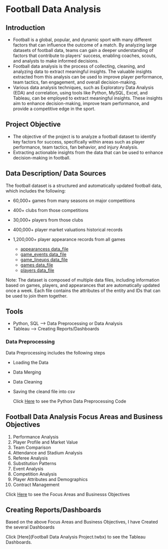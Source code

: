 # Football Data Analysis

## Introduction
- Football is a global, popular, and dynamic sport with many different factors that can influence the outcome of a match. By analyzing large datasets of football data, teams can gain a deeper understanding of factors that contribute to players' success, enabling coaches, scouts, and analysts to make informed decisions.
- Football data analysis is the process of collecting, cleaning, and analyzing data to extract meaningful insights. The valuable insights extracted from this analysis can be used to improve player performance, team tactics, fan engagement, and overall decision-making.
- Various data analysis techniques, such as Exploratory Data Analysis (EDA) and correlation, using tools like Python, MySQL, Excel, and Tableau, can be employed to extract meaningful insights. These insights aim to enhance decision-making, improve team performance, and provide a competitive edge in the sport.

## Project Objective
- The objective of the project is to analyze a football dataset to identify key factors for success, specifically within areas such as player performance, team tactics, fan behavior, and 
injury Analysis.
- Extracting actionable insights from the data that can be used to enhance decision-making in football.

## Data Description/ Data Sources
The football dataset is a structured and automatically updated football data, which includes the following:
- 60,000+ games from many seasons on major competitions
- 400+ clubs from those competitions
- 30,000+ players from those clubs
- 400,000+ player market valuations historical records
- 1,200,000+ player appearance records from all games
  
   - [appearancess data_file](appearances.xlsx)
   - [game_events data_file](game_events.xlsx)
   - [game_lineups data_file](game_lineups.xlsx)
   - [games data_file](games.xlsx)
   - [players data_file](players.xlsx)
  
Note: The dataset is composed of multiple data files, including information based on games, players, and appearances that are automatically updated once a week. Each file contains the attributes of the entity and IDs that can be used to join them together.

## Tools
- Python, SQL --> Data Preprocessing or Data Analysis
- Tableau --> Creating Reports/Dashboards

### Data Preprocessing
Data Preprocessing includes the following steps
- Loading the Data
- Data Merging
- Data Cleaning
- Saving the cleand file into csv
  
  Click [Here](Project,ipynb) to see the Python Data Preprocessing Code

## Football Data Analysis Focus Areas and Business Objectives
1. Performance Analysis
2. Player Profile and Market Value
3. Team Comparison
4. Attendance and Stadium Analysis
5. Referee Analysis
6. Substitution Patterns
7. Event Analysis
8. Competition Analysis
9. Player Attributes and Demographics
10. Contract Management

Click  [Here]()  to see the Focus Areas and Businesss Objectives

## Creating Reports/Dashboards
Based on the above Focus Areas and Business Objectives, I have Created the several Dashboards

Click  [Here](Football Data Analysis Project.twbx)  to see the Tableau Dashboards.

[]()




  

  

  

  


  



